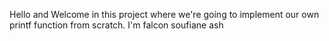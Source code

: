Hello and Welcome in this project where we're going to implement our own printf function from scratch. 
I'm falcon soufiane ash
